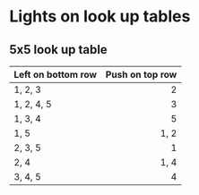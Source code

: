 # Lights on look up tables

## 5x5 look up table


| Left on bottom row | Push on top row |
|:-------------------|----------------:|
| 1, 2, 3            |               2 |
| 1, 2, 4, 5         |               3 |
| 1, 3, 4            |               5 |
| 1, 5               |            1, 2 |
| 2, 3, 5            |               1 |
| 2, 4               |            1, 4 |
| 3, 4, 5            |               4 |


